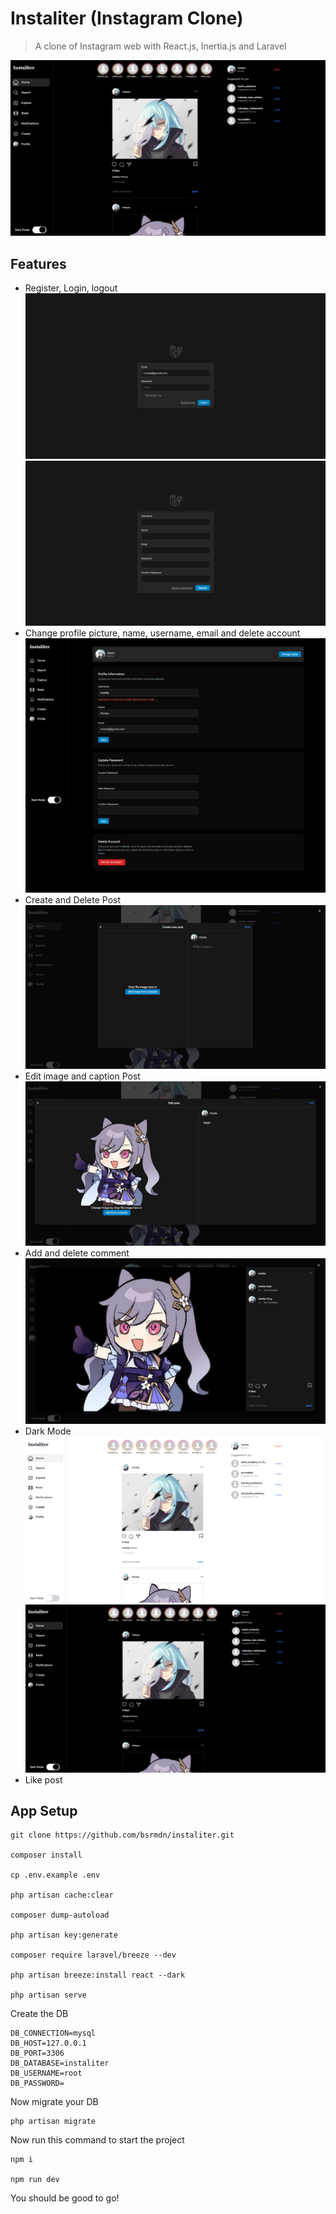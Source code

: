 # Instaliter (Instagram Clone)

>A clone of Instagram web with React.js, Inertia.js and Laravel

<img src="./src/home-page.png" alt="Homepage">

## Features

<ul>
    <li>
        Register, Login, logout<br>
        <img src="./src/login.jpeg">
        <img src="./src/register.jpeg">
    </li>
    <li>
        Change profile picture, name, username, email and delete account<br>
        <img src="./src/edit-profile.jpeg">
    </li>
    <li>
        Create and Delete Post<br>
        <img src="./src/create-post.png">
    </li>
    <li>
        Edit image and caption Post<br>
        <img src="./src/edit-post.png">
    </li>
    <li>
        Add and delete comment<br>
        <img src="./src/show-post.jpeg">
    </li>
    <li>
        Dark Mode<br>
        <img src="./src/light-mode.png">
        <img src="./src/home-page.png">
    </li>
    <li>
        Like post
    </li>
</ul>


## App Setup

```
git clone https://github.com/bsrmdn/instaliter.git

composer install 

cp .env.example .env 

php artisan cache:clear 

composer dump-autoload 

php artisan key:generate

composer require laravel/breeze --dev

php artisan breeze:install react --dark

php artisan serve
```
Create the DB
```
DB_CONNECTION=mysql
DB_HOST=127.0.0.1
DB_PORT=3306
DB_DATABASE=instaliter
DB_USERNAME=root
DB_PASSWORD=
```
Now migrate your DB
```
php artisan migrate
```

Now run this command to start the project 
```
npm i

npm run dev
```

You should be good to go!

